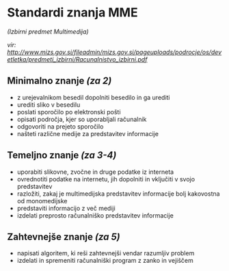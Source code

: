 # Standardi znanja MME #
_(Izbirni predmet Multimedija)_

_vir: http://www.mizs.gov.si/fileadmin/mizs.gov.si/pageuploads/podrocje/os/devetletka/predmeti_izbirni/Racunalnistvo_izbirni.pdf_

## Minimalno znanje _(za 2)_ ##

* z urejevalnikom besedil dopolniti besedilo in ga urediti
* urediti sliko v besedilu
* poslati sporočilo po elektronski pošti
* opisati področja, kjer so uporabljali računalnik
* odgovoriti na prejeto sporočilo
* našteti različne medije za predstavitev informacije

## Temeljno znanje _(za 3-4)_ ##
* uporabiti slikovne, zvočne in druge podatke iz interneta
* ovrednotiti podatke na internetu, jih dopolniti in vključiti v svojo predstavitev
* razložiti, zakaj je multimedijska predstavitev informacije bolj kakovostna od monomedijske
* predstaviti informacijo z več mediji
* izdelati preprosto računalniško predstavitev informacije

## Zahtevnejše znanje _(za 5)_ ##
* napisati algoritem, ki reši zahtevnejši vendar razumljiv problem
* izdelati in spremeniti računalniški program z zanko in vejiščem
